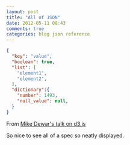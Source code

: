 ```yaml
---
layout: post
title: "All of JSON"
date: 2012-05-11 08:43
comments: true
categories: blog json reference
---
```


``` json All of JSON by Mike Dewar
{
  "key": "value",
  "boolean": true,
  "list": [
    "element1",
    "element2",
  ],
  "dictionary":{
    "number": 1493,
    "null_value": null,
  }
}
```

From [Mike Dewar's talk on d3.js](http://vimeo.com/35005701)

So nice to see all of a spec so neatly displayed.
